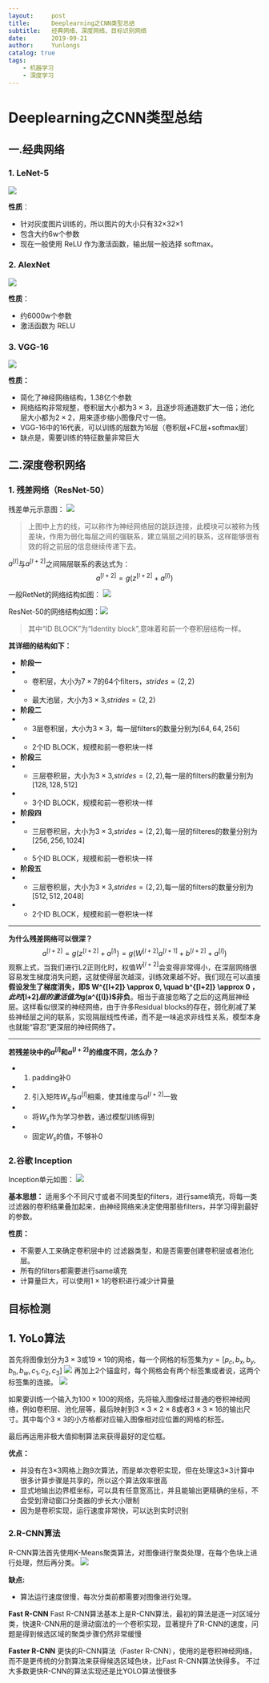 ```yaml
---
layout:     post
title:      Deeplearning之CNN类型总结
subtitle:   经典网络、深度网络、目标识别网络
date:       2019-09-21
author:     Yunlongs
catalog: true
tags:
    - 机器学习
    - 深度学习
---
```


# Deeplearning之CNN类型总结

## 一.经典网络
### 1. LeNet-5
![](https://yunlongs-1253041399.cos.ap-chengdu.myqcloud.com/image/cs230/lecture-2/summary/1.png)

**性质**：
- 针对灰度图片训练的，所以图片的大小只有32×32×1
- 包含大约6w个参数
- 现在一般使用 ReLU 作为激活函数，输出层一般选择 softmax。

### 2. AlexNet
![](https://yunlongs-1253041399.cos.ap-chengdu.myqcloud.com/image/cs230/lecture-2/summary/2.png)

**性质**：
- 约6000w个参数
- 激活函数为 RELU

### 3. VGG-16
![](https://yunlongs-1253041399.cos.ap-chengdu.myqcloud.com/image/cs230/lecture-2/summary/3.png)

**性质：**
- 简化了神经网络结构，1.38亿个参数
- 网络结构非常规整，卷积层大小都为$3 \times 3$，且逐步将通道数扩大一倍；池化层大小都为$2 \times 2$，用来逐步缩小图像尺寸一倍。
- VGG-16中的16代表，可以训练的层数为16层（卷积层+FC层+softmax层）
- 缺点是，需要训练的特征数量非常巨大

## 二.深度卷积网络
### 1. 残差网络（ResNet-50）
残差单元示意图：
![](https://yunlongs-1253041399.cos.ap-chengdu.myqcloud.com/image/cs230/lecture-2/summary/4.png)

>上图中上方的线，可以称作为神经网络层的跳跃连接，此模块可以被称为残差块，作用为弱化每层之间的强联系，建立隔层之间的联系，这样能够很有效的将之前层的信息继续传递下去。

$a^{[l]}$与$a^{[l+2]}$之间隔层联系的表达式为：
$$
a^{[l+2]}=g\left(z^{[l+2]}+a^{[l)}\right)
$$

一般RetNet的网络结构如图：
![](https://yunlongs-1253041399.cos.ap-chengdu.myqcloud.com/image/cs230/lecture-2/summary/5.png)

ResNet-50的网络结构如图：![](https://yunlongs-1253041399.cos.ap-chengdu.myqcloud.com/image/cs230/lecture-2/summary/6.png)
>其中“ID BLOCK”为“Identity block”,意味着和前一个卷积层结构一样。

**其详细的结构如下：**
- **阶段一**
- - 卷积层，大小为$7 \times 7$的64个filters，$strides = (2,2)$
- - 最大池层，大小为$3 \times 3$,$strides = (2,2)$
- **阶段二**
- - 3层卷积层，大小为$3 \times 3$，每一层filters的数量分别为$[64,64,256]$
- - 2个ID BLOCK，规模和前一卷积块一样
- **阶段三**
- - 三层卷积层，大小为$3 \times3$,$strides=(2,2)$,每一层的filters的数量分别为$[128,128,512]$
- - 3个ID BLOCK，规模和前一卷积块一样
- **阶段四**
- - 三层卷积层，大小为$3 \times 3$,$strides=(2,2)$,每一层的filteres的数量分别为$[256,256,1024]$
- - 5个ID BLOCK，规模和前一卷积块一样
- **阶段五**
- - 三层卷积层，大小为$3 \times 3$,$strides = (2,2)$,每一层的filters的数量分别为$[512,512,2048]$
- - 2个ID BLOCK，规模和前一卷积块一样
----

**为什么残差网络可以很深？**
$$
a^{[l+2]}=g\left(z^{[l+2]}+a^{[l)}\right)=g\left(W^{[l+2]} a^{[l+1]}+b^{[l+2]}+a^{[l]}\right)
$$
观察上式，当我们进行L2正则化时，权值$W^{[l+2]}$会变得非常得小，在深层网络很容易发生梯度消失问题，这就使得层次越深，训练效果越不好。我们现在可以直接**假设发生了梯度消失，即$
W^{[l+2]} \approx 0, \quad b^{[l+2]} \approx 0 $，此时$[l+2]$层的激活值为$g(a^{[l]})$非负**。相当于直接忽略了之后的这两层神经层。这样看似很深的神经网络，由于许多Residual blocks的存在，弱化削减了某些神经层之间的联系，实现隔层线性传递，而不是一味追求非线性关系，模型本身也就能“容忍”更深层的神经网络了。

----

**若残差块中的$a^{[l]}$和$a^{[l+2]}$的维度不同，怎么办？**
- 1. padding补0
- 2. 引入矩阵$W_s$与$a^{[l]}$相乘，使其维度与$a^{[l+2]}$一致
- - 将$W_s$作为学习参数，通过模型训练得到
- - 固定$W_s$的值，不够补0

### 2.谷歌 Inception
Inception单元如图：
![](https://yunlongs-1253041399.cos.ap-chengdu.myqcloud.com/image/cs230/lecture-2/summary/7.png)

**基本思想：**
适用多个不同尺寸或者不同类型的filters，进行same填充，将每一类过滤器的卷积结果叠加起来，由神经网络来决定使用那些filters，并学习得到最好的参数。

**性质：**
- 不需要人工来确定卷积层中的 过滤器类型，和是否需要创建卷积层或者池化层。
- 所有的filters都需要进行same填充
- 计算量巨大，可以使用$1 \times 1$的卷积进行减少计算量

## 目标检测
## 1. YoLo算法
首先将图像划分为$3 \times 3$或$19 \times 19$的网格，每一个网格的标签集为$y = [p_c,b_x,b_y,b_h,b_w,c_1,c_2,c_3]$
![](https://yunlongs-1253041399.cos.ap-chengdu.myqcloud.com/image/cs230/lecture-2/summary/8.png)
再加上2个锚盒时，每个网格会有两个标签集或者说，这两个标签集的连接。
![](https://yunlongs-1253041399.cos.ap-chengdu.myqcloud.com/image/cs230/lecture-2/summary/9.png)

如果要训练一个输入为$100 \times 100$的网络，先将输入图像经过普通的卷积神经网络，例如卷积层、池化层等，最后映射到$3 \times 3 \times 2 \times 8$或者$3 \times 3 \times 16$的输出尺寸。其中每个$3 \times 3$的小方格都对应输入图像相对应位置的网格的标签。

最后再运用非极大值抑制算法来获得最好的定位框。

**优点：**
- 并没有在3×3网格上跑9次算法，而是单次卷积实现，但在处理这3×3计算中很多计算步骤是共享的，所以这个算法效率很高
- 显式地输出边界框坐标，可以具有任意宽高比，并且能输出更精确的坐标，不会受到滑动窗口分类器的步长大小限制
- 因为是卷积实现，运行速度非常快，可以达到实时识别


### 2.R-CNN算法
R-CNN算法首先使用K-Means聚类算法，对图像进行聚类处理，在每个色块上进行处理，然后再分类。
![](https://yunlongs-1253041399.cos.ap-chengdu.myqcloud.com/image/cs230/lecture-2/summary/10.png)

**缺点:**
- 算法运行速度很慢，每次分类前都需要对图像进行处理。

**Fast R-CNN**
Fast R-CNN算法基本上是R-CNN算法，最初的算法是逐一对区域分类，快速R-CNN用的是滑动窗法的一个卷积实现，显著提升了R-CNN的速度，问题是得到候选区域的聚类步骤仍然非常缓慢

**Faster R-CNN**
更快的R-CNN算法（Faster R-CNN），使用的是卷积神经网络，而不是更传统的分割算法来获得候选区域色块，比Fast R-CNN算法快得多。
不过大多数更快R-CNN的算法实现还是比YOLO算法慢很多
